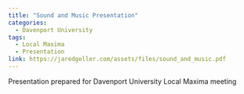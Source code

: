 ```yaml
---
title: "Sound and Music Presentation"
categories:
  - Davenport University
tags:
  - Local Maxima
  - Presentation
link: https://jaredgeller.com/assets/files/sound_and_music.pdf
---
```


Presentation prepared for Davenport University Local Maxima meeting

